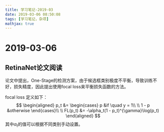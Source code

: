 ```yaml
---
title: 学习笔记-2019-03
date: 2019-03-06 08:50:08
tags: [学习笔记，杂项]
mathjax: true
---
```


# 2019-03-06

## RetinaNet论文阅读

论文中提出，One-Stage的检测方案，由于候选框类别极度不平衡，导致训练不好，损失精度，因此提出使用focal loss来平衡损失函数的方法。

focal loss 定义如下：
$$
\begin{aligned}
    p_t &= \begin{cases}
    p &if \quad y = 1\\
    \\
    1 - p &otherwise 
\end{cases}\\
\\
FL(p_t) &= -\alpha_t(1 - p_t)^{\gamma}\log(p_t)
\end{aligned}
$$
其中$\alpha_t$的值可以根据不同类别手动设置。